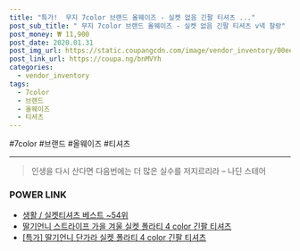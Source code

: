 ```yaml
--- 
title: "특가!  무지 7color 브랜드 올웨이즈 - 실켓 없음 긴팔 티셔츠 ..." 
post_sub_title: " 무지 7color 브랜드 올웨이즈 - 실켓 없음 긴팔 티셔츠 v넥 찰랑" 
post_money: ₩ 11,900 
post_date: 2020.01.31 
post_img_url: https://static.coupangcdn.com/image/vendor_inventory/00ee/5bda65374e9656b3d7ce6440ab116d407dc592d82ead5a204229b09ebc86.jpeg 
post_link_url: https://coupa.ng/bnMVYh 
categories: 
  - vendor_inventory 
tags: 
  - 7color 
  - 브랜드 
  - 올웨이즈 
  - 티셔츠 
--- 
```

  #7color #브랜드 #올웨이즈 #티셔츠 
<hr> 

> 인생을 다시 산다면 다음번에는 더 많은 실수를 저지르리라 – 나딘 스테어 


### POWER LINK

* <a href="https://blog.naver.com/santokki14/221790846209" target="_blank">생활 / 실켓티셔츠 베스트 ~54위</a>
* <a href="https://blog.naver.com/fasyy4321/221792163888" target="_blank">딸기언니 스트라이프 가을 겨울 실켓 폴라티 4 color 긴팔 티셔츠</a>
* <a href="https://blog.naver.com/sakai111/221791956149" target="_blank">[특가] 딸기언니 단가라 실켓 폴라티 4 color 긴팔 티셔츠</a>
